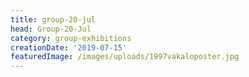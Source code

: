 ```yaml
---
title: group-20-jul
head: Group-20-Jul
category: group-exhibitions
creationDate: '2019-07-15'
featuredImage: /images/uploads/1997vakaloposter.jpg
---
```


